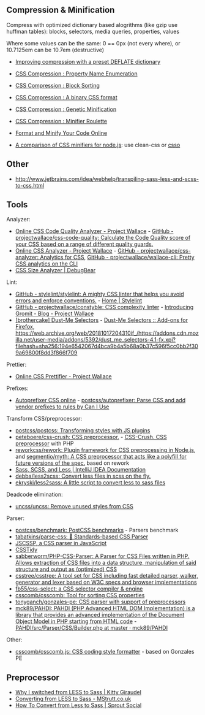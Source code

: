 ## Compression & Minification

Compress with optimized dictionary based alogrithms (like gzip use huffman tables): blocks, selectors, media queries, properties, values

Where some values can be the same: 0 == 0px (not every where), or 10.7125em can be 10.7em (destructive)

- [Improving compression with a preset DEFLATE dictionary](https://blog.cloudflare.com/improving-compression-with-preset-deflate-dictionary/)
- [CSS Compression : Property Name Enumeration](http://mainroach.blogspot.fr/2013/08/css-compression-property-name.html)
- [CSS Compression : Block Sorting](http://mainroach.blogspot.fr/2013/08/css-compression-block-sorting.html)
- [CSS Compression : A binary CSS format](http://mainroach.blogspot.fr/2013/07/css-compression-binary-css-format.html)
- [CSS Compression : Genetic Minification](http://mainroach.blogspot.fr/2013/07/css-compression-genetic-minification.html)
- [CSS Compression : Minifier Roulette](http://mainroach.blogspot.fr/2013/07/css-compression-minifier-roulette.html)
- [Format and Minify Your Code Online](http://www.cleancss.com/)

- [A comparison of CSS minifiers for node.js](https://github.com/GoalSmashers/css-minification-benchmark): use clean-css or [csso](https://github.com/css/csso)

## Other

- http://www.jetbrains.com/idea/webhelp/transpiling-sass-less-and-scss-to-css.html

## Tools

Analyzer:

- [Online CSS Code Quality Analyzer - Project Wallace](https://www.projectwallace.com/css-code-quality) - [GitHub - projectwallace/css-code-quality: Calculate the Code Quality score of your CSS based on a range of different quality guards.](https://github.com/projectwallace/css-code-quality)
- [Online CSS Analyzer - Project Wallace](https://www.projectwallace.com/analyze-css) - [GitHub - projectwallace/css-analyzer: Analytics for CSS](https://github.com/projectwallace/css-analyzer), [GitHub - projectwallace/wallace-cli: Pretty CSS analytics on the CLI](https://github.com/projectwallace/wallace-cli)
- [CSS Size Analyzer | DebugBear](https://www.debugbear.com/css-size-analyzer)

Lint:

- [GitHub - stylelint/stylelint: A mighty CSS linter that helps you avoid errors and enforce conventions.](https://github.com/stylelint/stylelint) - [Home | Stylelint](https://stylelint.io/)
- [GitHub - projectwallace/constyble: CSS complexity linter](https://github.com/projectwallace/constyble) - [Introducing Gromit - Blog - Project Wallace](https://www.projectwallace.com/blog/introducing-gromit)
- [\[brothercake\] Dust-Me Selectors](https://www.brothercake.com/dustmeselectors/) - [Dust-Me Selectors :: Add-ons for Firefox](https://web.archive.org/web/20160822063704/https://addons.mozilla.org/en-US/firefox/addon/dust-me-selectors/?src=external-brothercake),  https://web.archive.org/web/20181017204310if_/https://addons.cdn.mozilla.net/user-media/addons/5392/dust_me_selectors-4.1-fx.xpi?filehash=sha256:194e6542067d4bca9b4a5b68a0b37c596f5cc0bb2f309a69800f8dd3f866f709

Prettier:

- [Online CSS Prettifier - Project Wallace](https://www.projectwallace.com/prettify-css)

Prefixes:

- [Autoprefixer CSS online](https://autoprefixer.github.io/) - [postcss/autoprefixer: Parse CSS and add vendor prefixes to rules by Can I Use](https://github.com/postcss/autoprefixer)

Transform CSS/preprocessor:

- [postcss/postcss: Transforming styles with JS plugins](https://github.com/postcss/postcss)
- [peteboere/css-crush: CSS preprocessor.](https://github.com/peteboere/css-crush) - [CSS-Crush. CSS preprocessor](https://the-echoplex.net/csscrush/) with PHP
- [reworkcss/rework: Plugin framework for CSS preprocessing in Node.js](https://github.com/reworkcss/rework), and [segmentio/myth: A CSS preprocessor that acts like a polyfill for future versions of the spec.](https://github.com/segmentio/myth) based on rework
- [Sass, SCSS, and Less | IntelliJ IDEA Documentation](https://www.jetbrains.com/help/idea/transpiling-sass-less-and-scss-to-css.html)
- [debba/less2scss: Convert less files in scss on the fly.](https://github.com/debba/less2scss)
- [ekryski/less2sass: A little script to convert less to sass files](https://github.com/ekryski/less2sass)

Deadcode elimination:

- [uncss/uncss: Remove unused styles from CSS](https://github.com/uncss/uncss)

Parser:

- [postcss/benchmark: PostCSS benchmarks](https://github.com/postcss/benchmark#parsers) - Parsers benchmark
- [tabatkins/parse-css: :horse_racing: Standards-based CSS Parser](https://github.com/tabatkins/parse-css)
- [JSCSSP, a CSS parser in JavaScript](http://glazman.org/JSCSSP/)
- [CSSTidy](https://csstidy.sourceforge.net/)
- [sabberworm/PHP-CSS-Parser: A Parser for CSS Files written in PHP. Allows extraction of CSS files into a data structure, manipulation of said structure and output as (optimized) CSS](https://github.com/sabberworm/PHP-CSS-Parser)
- [csstree/csstree: A tool set for CSS including fast detailed parser, walker, generator and lexer based on W3C specs and browser implementations](https://github.com/csstree/csstree)
- [fb55/css-select: a CSS selector compiler & engine](https://github.com/fb55/css-select)
- [csscomb/csscomb: Tool for sorting CSS properties](https://github.com/csscomb/csscomb/tree/master)
- [tonyganch/gonzales-pe: CSS parser with support of preprocessors](https://github.com/tonyganch/gonzales-pe)
- [mck89/PAHDI: PAHDI (PHP Advanced HTML DOM Implementation) is a library that provides an advanced implementation of the Document Object Model in PHP starting from HTML code](https://github.com/mck89/PAHDI/tree/master) - [PAHDI/src/Parser/CSS/Builder.php at master · mck89/PAHDI](https://github.com/mck89/PAHDI/blob/master/src/Parser/CSS/Builder.php)

Other:

- [csscomb/csscomb.js: CSS coding style formatter](https://github.com/csscomb/csscomb.js) - based on Gonzales PE

## Preprocessor

- [Why I switched from LESS to Sass | Kitty Giraudel](https://kittygiraudel.com/2012/11/13/why-i-switched-from-less-to-sass/)
- [Converting from LESS to Sass - MStrutt.co.uk](https://web.archive.org/web/20220516143748/https://mstrutt.co.uk/blog/2013/08/converting-from-less-to-sass/#making-the-switch)
- [How To Convert from Less to Sass | Sprout Social](https://web.archive.org/web/20230529063826/https://sproutsocial.com/insights/less-to-sass/)
